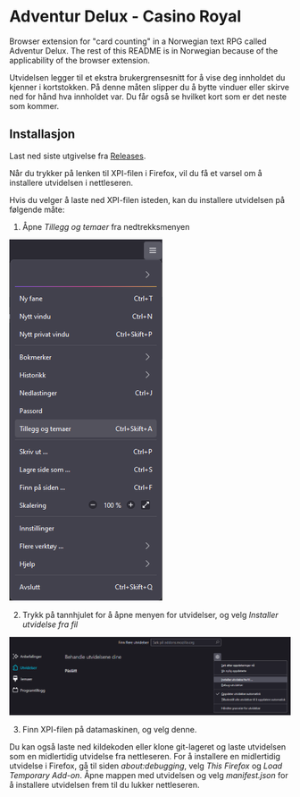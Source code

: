 # Adventur Delux - Casino Royal

Browser extension for "card counting" in a Norwegian text RPG called Adventur Delux.
The rest of this README is in Norwegian because of the applicability of the browser extension.

Utvidelsen legger til et ekstra brukergrensesnitt for å vise deg innholdet du kjenner i kortstokken.
På denne måten slipper du å bytte vinduer eller skirve ned for hånd hva innholdet var.
Du får også se hvilket kort som er det neste som kommer.

## Installasjon

Last ned siste utgivelse fra [Releases](https://github.com/Sardtok/adventur-casino/releases).

Når du trykker på lenken til XPI-filen i Firefox,
vil du få et varsel om å installere utvidelsen i nettleseren.

Hvis du velger å laste ned XPI-filen isteden, kan du installere utvidelsen på følgende måte:

1. Åpne *Tillegg og temaer* fra nedtrekksmenyen

![Skjermbilde av nedtrekksmenyen med Tilleg og temaer valgt](readme-img/firefox-install-step1.png)

2. Trykk på tannhjulet for å åpne menyen for utvidelser, og velg *Installer utvidelse fra fil*

![Skjermbilde av nedtrekksmenyen med Tilleg og temaer valgt](readme-img/firefox-install-step2.png)

3. Finn XPI-filen på datamaskinen, og velg denne.

Du kan også laste ned kildekoden eller klone git-lageret
og laste utvidelsen som en midlertidig utvidelse fra nettleseren.
For å installere en midlertidig utvidelse i Firefox, gå til siden *about:debugging*,
velg *This Firefox* og *Load Temporary Add-on*. Åpne mappen med utvidelsen
og velg *manifest.json* for å installere utvidelsen frem til du lukker nettleseren.
